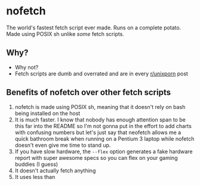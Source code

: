 # nofetch
The world's fastest fetch script ever made. Runs on a complete potato. Made using POSIX sh unlike *some* fetch scripts.

## Why?
- Why not?
- Fetch scripts are dumb and overrated and are in every [r/unixporn](https://www.reddit.com/r/unixporn/) post

## Benefits of nofetch over other fetch scripts
1) nofetch is made using POSIX sh, meaning that it doesn't rely on bash being installed on the host
2) It is much faster. I know that nobody has enough attention span to be this far into the README so I'm not gonna put in the effort to add charts with confusing numbers but let's just say that neofetch allows me a quick bathroom break when running on a Pentium 3 laptop while nofetch doesn't even give me time to stand up.
3) If you have slow hardware, the `--flex` option generates a fake hardware report with super awesome specs so you can flex on your gaming buddies (I guess)
4) It doesn't actually fetch anything
5) It uses less than 
